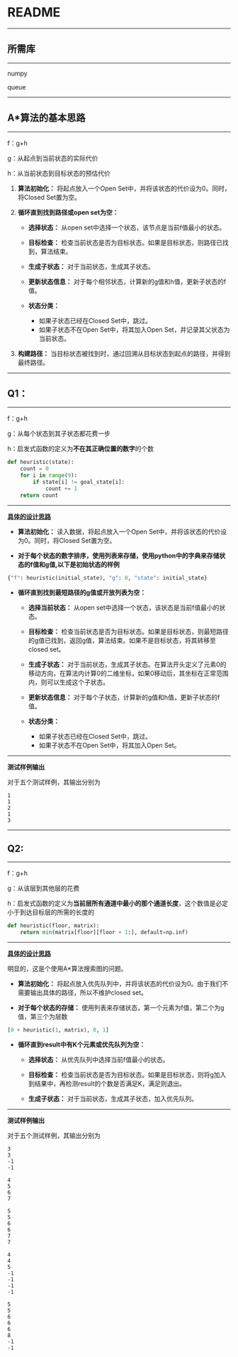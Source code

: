 # README

-----------

## 所需库

-------------------

numpy

queue

-----------------------------------

## A*算法的基本思路

-----------------------

f：g+h

g：从起点到当前状态的实际代价

h：从当前状态到目标状态的预估代价

1. **算法初始化：** 将起点放入一个Open Set中，并将该状态的代价设为0。同时，将Closed Set置为空。

2. **循环直到找到路径或open set为空：**
   
   - **选择状态：** 从open set中选择一个状态，该节点是当前f值最小的状态。
   
   - **目标检查：** 检查当前状态是否为目标状态。如果是目标状态，则路径已找到，算法结束。
   
   - **生成子状态：** 对于当前状态，生成其子状态。
   
   - **更新状态信息：** 对于每个相邻状态，计算新的g值和h值，更新子状态的f值。
   
   - **状态分类：**
     
     - 如果子状态已经在Closed Set中，跳过。
     - 如果子状态不在Open Set中，将其加入Open Set，并记录其父状态为当前状态。

3. **构建路径：** 当目标状态被找到时，通过回溯从目标状态到起点的路径，并得到最终路径。

-------------------------------------

## Q1：

------------------

f：g+h

g：从每个状态到其子状态都花费一步

h：启发式函数的定义为**不在其正确位置的数字**的个数

```python
def heuristic(state):
    count = 0
    for i in range(9):
        if state[i] != goal_state[i]:
            count += 1
    return count
```

-----------------------------

**<u>具体的设计思路</u>**

- **算法初始化：** 读入数据，将起点放入一个Open Set中，并将该状态的代价设为0。同时，将Closed Set置为空。

- **对于每个状态的数字排序，使用列表来存储，使用python中的字典来存储状态的f值和g值,以下是初始状态的样例**

```python
{"f": heuristic(initial_state), "g": 0, "state": initial_state}
```

- **循环直到找到最短路径的g值或开放列表为空：**
  
  - **选择当前状态：** 从open set中选择一个状态，该状态是当前f值最小的状态。
  
  - **目标检查：** 检查当前状态是否为目标状态。如果是目标状态，则最短路径的g值已找到，返回g值，算法结束。如果不是目标状态，将其转移至closed set。
  
  - **生成子状态：** 对于当前状态，生成其子状态。在算法开头定义了元素0的移动方向，在算法内计算0的二维坐标，如果0移动后，其坐标在正常范围内，则可以生成这个子状态。
  
  - **更新状态信息：** 对于每个子状态，计算新的g值和h值，更新子状态的f值。
  
  - **状态分类：**
    
    - 如果子状态已经在Closed Set中，跳过。
    - 如果子状态不在Open Set中，将其加入Open Set。

----------------------------

**测试样例输出**

对于五个测试样例，其输出分别为

```
1
1
2
1
3
```

----------------------------------

## Q2:

--------------------------

f：g+h

g：从该层到其他层的花费

h：启发式函数的定义为**当前层所有通道中最小的那个通道长度**，这个数值是必定小于到达目标层的所需的长度的

```python
def heuristic(floor, matrix):
    return min(matrix[floor][floor + 1:], default=np.inf)
```

---------------------

**<u>具体的设计思路</u>**

明显的，这是个使用A*算法搜索图的问题。

- **算法初始化：** 将起点放入优先队列中，并将该状态的代价设为0。由于我们不需要输出具体的路径，所以不维护closed set。

- **对于每个状态的存储：** 使用列表来存储状态，第一个元素为f值，第二个为g值，第三个为层数

```python
[0 + heuristic(1, matrix), 0, 1]
```

- **循环直到result中有K个元素或优先队列为空：**
  
  - **选择状态：** 从优先队列中选择当前f值最小的状态。
  
  - **目标检查：** 检查当前状态是否为目标状态。如果是目标状态，则将g加入到结果中，再检测result的个数是否满足K，满足则退出。
  
  - **生成子状态：** 对于当前状态，生成其子状态，加入优先队列。

-----------------------

**测试样例输出**

对于五个测试样例，其输出分别为

```
3
3
-1
-1
```

```
4
5
6
7
```

```
5
5
6
6
7
7
```

```
4
4
5
-1
-1
-1
-1
```

```
5
5
6
6
6
8
-1
-1
```
